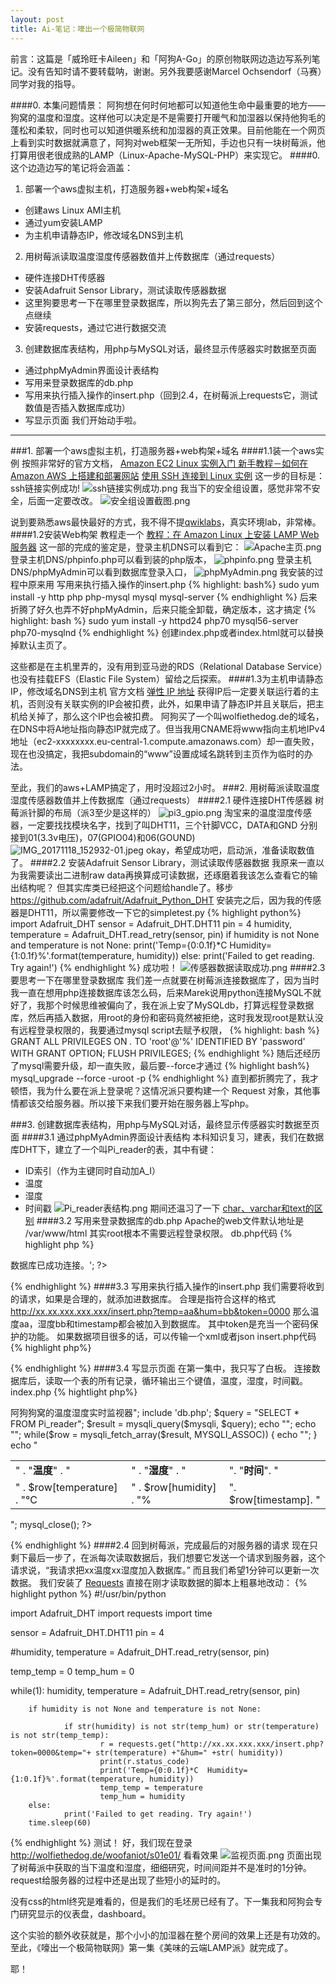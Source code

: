 ```yaml
---
layout: post
title: Ai-笔记：嚎出一个极简物联网
---
```


<div class="message">
前言：这篇是「威玲旺卡Aileen」和「阿狗A-Go」的原创物联网边造边写系列笔记。没有告知时请不要转载呐，谢谢。另外我要感谢Marcel Ochsendorf（马赛）同学对我的指导。
</div>

####0. 本集问题情景：
阿狗想在何时何地都可以知道他生命中最重要的地方——狗窝的温度和湿度。这样他可以决定是不是需要打开暖气和加湿器以保持他狗毛的蓬松和柔软，同时也可以知道供暖系统和加湿器的真正效果。目前他能在一个网页上看到实时数据就满意了，阿狗对web框架一无所知，手边也只有一块树莓派，他打算用很老很成熟的LAMP（Linux-Apache-MySQL-PHP）来实现它。
####0. 这个边造边写的笔记将会涵盖：
1. 部署一个aws虚拟主机，打造服务器+web构架+域名
- 创建aws Linux AMI主机 
- 通过yum安装LAMP
- 为主机申请静态IP，修改域名DNS到主机
2. 用树莓派读取温度湿度传感器数值并上传数据库（通过requests）
- 硬件连接DHT传感器
- 安装Adafruit Sensor Library，测试读取传感器数据
- 这里狗要思考一下在哪里登录数据库，所以狗先去了第三部分，然后回到这个点继续
- 安装requests，通过它进行数据交流
3. 创建数据库表结构，用php与MySQL对话，最终显示传感器实时数据至页面
- 通过phpMyAdmin界面设计表结构
- 写用来登录数据库的db.php
- 写用来执行插入操作的insert.php（回到2.4，在树莓派上requests它，测试数值是否插入数据库成功）
- 写显示页面
我们开始动手啦。
***
###1. 部署一个aws虚拟主机，打造服务器+web构架+域名
####1.1装一个aws实例
按照非常好的官方文档，
[Amazon EC2 Linux 实例入门 ](http://docs.aws.amazon.com/zh_cn/AWSEC2/latest/UserGuide/EC2_GetStarted.html#ec2-launch-instance)
[新手教程－如何在 Amazon AWS 上搭建和部署网站](http://www.awsok.com/%E6%96%B0%E6%89%8B%E6%95%99%E7%A8%8B%EF%BC%8D%E5%A6%82%E4%BD%95%E5%9C%A8-amazon-aws-%E4%B8%8A%E6%90%AD%E5%BB%BA%E5%92%8C%E9%83%A8%E7%BD%B2%E7%BD%91%E7%AB%99/)
[使用 SSH 连接到 Linux 实例](http://docs.aws.amazon.com/zh_cn/AWSEC2/latest/UserGuide/AccessingInstancesLinux.html)
这一步的目标是：
ssh链接实例成功!
![ssh链接实例成功.png](http://upload-images.jianshu.io/upload_images/94086-022917b8dbcc9e25.png?imageMogr2/auto-orient/strip%7CimageView2/2/w/1240)
我当下的安全组设置，感觉非常不安全，后面一定要改改。
![安全组设置截图.png](http://upload-images.jianshu.io/upload_images/94086-5ed742e889f5b8ee.png?imageMogr2/auto-orient/strip%7CimageView2/2/w/1240)

说到要熟悉aws最快最好的方式，我不得不提[qwiklabs](https://qwiklabs.com/)，真实环境lab，非常棒。
####1.2安装Web构架
教程走一个
[教程：在 Amazon Linux 上安装 LAMP Web 服务器](http://docs.aws.amazon.com/zh_cn/AWSEC2/latest/UserGuide/install-LAMP.html)
这一部的完成的鉴定是，登录主机DNS可以看到它：
![Apache主页.png](http://upload-images.jianshu.io/upload_images/94086-b1cd5f60f0d4ae5d.png?imageMogr2/auto-orient/strip%7CimageView2/2/w/1240)
登录主机DNS/phpinfo.php可以看到装的php版本，
![phpinfo.png](http://upload-images.jianshu.io/upload_images/94086-7ff7fb9c9ff8a9d0.png?imageMogr2/auto-orient/strip%7CimageView2/2/w/1240)
登录主机DNS/phpMyAdmin可以看到数据库登录入口，
![phpMyAdmin.png](http://upload-images.jianshu.io/upload_images/94086-968d70df0c34f771.png?imageMogr2/auto-orient/strip%7CimageView2/2/w/1240)
我安装的过程中原来用
写用来执行插入操作的insert.php
{% highlight: bash%}
sudo yum install -y http php php-mysql mysql mysql-server
{% endhighlight %}
后来折腾了好久也弄不好phpMyAdmin，后来只能全卸载，确定版本，这才搞定
{% highlight: bash %}
sudo yum install -y httpd24 php70 mysql56-server php70-mysqlnd
{% endhighlight %}
创建index.php或者index.html就可以替换掉默认主页了。

这些都是在主机里弄的，没有用到亚马逊的RDS（Relational Database Service）也没有挂载EFS（Elastic File System）留给之后探索。
####1.3为主机申请静态IP，修改域名DNS到主机
官方文档 [弹性 IP 地址](http://docs.aws.amazon.com/zh_cn/AWSEC2/latest/UserGuide/elastic-ip-addresses-eip.html)
获得IP后一定要关联运行着的主机，否则没有关联实例的IP会被扣费，此外，如果申请了静态IP并且关联后，把主机给关掉了，那么这个IP也会被扣费。
阿狗买了一个叫wolfiethedog.de的域名，在DNS中将A地址指向静态IP就完成了。但当我用CNAME将www指向主机地IPv4地址（ec2-xxxxxxxx.eu-central-1.compute.amazonaws.com）却一直失败，现在也没搞定，我把subdomain的“www”设置成域名跳转到主页作为临时的办法。

至此，我们的aws+LAMP搞定了，用时没超过2小时。
###2. 用树莓派读取温度湿度传感器数值并上传数据库（通过requests）
####2.1 硬件连接DHT传感器
树莓派针脚的布局（派3至少是这样的）
![pi3_gpio.png](http://upload-images.jianshu.io/upload_images/94086-d2ded4861d89a250.png?imageMogr2/auto-orient/strip%7CimageView2/2/w/1240)
淘宝来的温度湿度传感器，一定要找找模块名字，找到了叫DHT11，三个针脚VCC，DATA和GND
分别接到01(3.3v电压)，07(GPIO04)和06(GOUND)
![IMG_20171118_152932-01.jpeg](http://upload-images.jianshu.io/upload_images/94086-03977d8b8b00ea57.jpeg?imageMogr2/auto-orient/strip%7CimageView2/2/w/1240)
okay，希望成功吧，启动派，准备读取数值了。
####2.2 安装Adafruit Sensor Library，测试读取传感器数据
我原来一直以为我需要读出二进制raw data再换算成可读数据，还琢磨着我该怎么查看它的输出结构呢？
但其实库类已经把这个问题给handle了。移步 https://github.com/adafruit/Adafruit_Python_DHT
安装完之后，因为我的传感器是DHT11，所以需要修改一下它的simpletest.py
{% highlight python%}
import Adafruit_DHT
sensor = Adafruit_DHT.DHT11
pin = 4
humidity, temperature = Adafruit_DHT.read_retry(sensor, pin)
if humidity is not None and temperature is not None:
    print('Temp={0:0.1f}*C  Humidity={1:0.1f}%'.format(temperature, humidity))
else:
    print('Failed to get reading. Try again!')
{% endhighlight %}
成功啦！
![传感器数据读取成功.png](http://upload-images.jianshu.io/upload_images/94086-571490cf5550a495.png?imageMogr2/auto-orient/strip%7CimageView2/2/w/1240)
####2.3 要思考一下在哪里登录数据库
我们差一点就要在树莓派连接数据库了，因为当时我一直在想用php连接数据库该怎么码，后来Marek说用python连接MySQL不就好了，我那个时候思维被偏向了，我在派上安了MySQLdb，打算远程登录数据库，然后再插入数据，用root的身份和密码竟然被拒绝，这时我发现root是默认没有远程登录权限的，我要通过mysql script去赋予权限，
{% highlight: bash %}
GRANT ALL PRIVILEGES ON *.* TO 'root'@'%' IDENTIFIED BY 'password' WITH GRANT OPTION;
FLUSH PRIVILEGES;
{% endhighlight %}
随后还经历了mysql需要升级，却一直失败，最后要--force才通过
{% highlight bash%}
mysql_upgrade --force -uroot -p
{% endhighlight %}
直到都折腾完了，我才顿悟，我为什么要在派上登录呢？这情况派只要构建一个 Request 对象，其他事情都该交给服务器。所以接下来我们要开始在服务器上写php。


###3. 创建数据库表结构，用php与MySQL对话，最终显示传感器实时数据至页面
####3.1 通过phpMyAdmin界面设计表结构
本科知识复习，建表，我们在数据库DHT下，建立了一个叫Pi_reader的表，其中有键：
- ID索引（作为主键同时自动加A_I）
- 温度
- 湿度 
- 时间戳
![Pi_reader表结构.png](http://upload-images.jianshu.io/upload_images/94086-e6cf2b7b870381eb.png?imageMogr2/auto-orient/strip%7CimageView2/2/w/1240)
期间还温习了一下 [char、varchar和text的区别](http://www.cnblogs.com/billyxp/p/3548540.html)
####3.2 写用来登录数据库的db.php
Apache的web文件默认地址是 /var/www/html
其实root根本不需要远程登录权限。
db.php代码
{% highlight php  %}
<?php

DEFINE('DB_USERNAME','root');
DEFINE('DB_PASSWORD','password');
DEFINE('DB_HOST','xx.xx.xxx.xxx');
DEFINE('DB_DATABASE','DHT');

$mysqli = new mysqli(DB_HOST, DB_USERNAME, DB_PASSWORD, DB_DATABASE);

if (mysqli_connect_error()){
die('Connect Error('.mysqli_connect_error().')'.mysqli_connect_error());
}
echo '<i>数据库已成功连接。</i>';

?>
{% endhighlight %}
####3.3 写用来执行插入操作的insert.php
我们需要将收到的请求，如果是合理的，就添加进数据库。
合理是指符合这样的格式
http://xx.xx.xxx.xxx.xxx/insert.php?temp=aa&hum=bb&token=0000
那么温度aa，湿度bb和timestamp都会被加入到数据库。
其中token是充当一个密码保护的功能。
如果数据项目很多的话，可以传输一个xml或者json
insert.php代码
{% highlight php%}
<?php
include 'db.php';

if(!isset($_GET["token"]) || $_GET["token"] != "0000"){
echo "wrong_token";
exit();
}

$temp = $_GET["temp"];
$hum = $_GET["hum"];
echo $temp;

$sql = "INSERT INTO Pi_reader (id,temperature,humidity,timestamp) VALUES (NULL, '". $temp ."','". $hum ."', CURRENT_TIMESTAMP);";
$result = mysqli_query($mysqli, $sql);

?>
{% endhighlight %}
####3.4 写显示页面
在第一集中，我只写了白板。
连接数据库后，读取一个表的所有记录，循环输出三个键值，温度，湿度，时间戳。
index.php
{% hightlight php%}
<?php

echo "<h1>阿狗狗窝的温度湿度实时监视器</h1>";

include 'db.php';

$query = "SELECT * FROM Pi_reader";
$result = mysqli_query($mysqli, $query);

echo "<table>";
echo "<tr><td>" . "<b>温度</b>" . "</td><td>" . "<b>湿度</b>" . "</td><td>". "<b>时间</b>". "</td></tr>";

while($row = mysqli_fetch_array($result, MYSQLI_ASSOC))
{
echo "<tr><td>" . $row[temperature] . "°C  </td><td>" . $row[humidity] . "%  </td><td>". $row[timestamp]. "</td></tr>";
}

echo "</table>";
mysql_close();

?>
{% endhighlight %}
####2.4 回到树莓派，完成最后的对服务器的请求
现在只剩下最后一步了，在派每次读取数据后，我们想要它发送一个请求到服务器，这个请求说，“我请求把xx温度xx湿度加入数据库。”
而且我们希望1分钟可以更新一次数据。
我们安装了 [Requests](http://docs.python-requests.org/en/master/)
直接在刚才读取数据的脚本上粗暴地改动：
{% highlight python %}
#!/usr/bin/python

import Adafruit_DHT
import requests
import time

sensor = Adafruit_DHT.DHT11
pin = 4

#humidity, temperature = Adafruit_DHT.read_retry(sensor, pin)

temp_temp = 0
temp_hum = 0

while(1):
        humidity, temperature = Adafruit_DHT.read_retry(sensor, pin)

        if humidity is not None and temperature is not None:

                if str(humidity) is not str(temp_hum) or str(temperature) is not str(temp_temp):
                        r = requests.get("http://xx.xx.xxx.xxx/insert.php?token=0000&temp="+ str(temperature) +"&hum=" +str( humidity))
                        print(r.status_code)
                        print('Temp={0:0.1f}*C  Humidity={1:0.1f}%'.format(temperature, humidity))
                        temp_temp = temperature
                        temp_hum = humidity
        else:
                print('Failed to get reading. Try again!')
        time.sleep(60)
{% endhighlight %}
测试！
好，我们现在登录 http://wolfiethedog.de/woofaniot/s01e01/ 看看效果
![监视页面.png](http://upload-images.jianshu.io/upload_images/94086-9fe304f97132ef65.png?imageMogr2/auto-orient/strip%7CimageView2/2/w/1240)
页面出现了树莓派中获取的当下温度和湿度，细细研究，时间间距并不是准时的1分钟。request给服务器的过程中还是出现了些短小的延时的。

没有css的html终究是难看的，但是我们的毛坯房已经有了。下一集我和阿狗会专门研究显示的仪表盘，dashboard。

这个实验的额外收获就是，那个小小的加湿器在整个房间的效果上还是有功效的。
至此，《嚎出一个极简物联网》第一集《美味的云端LAMP派》就完成了。

耶！
